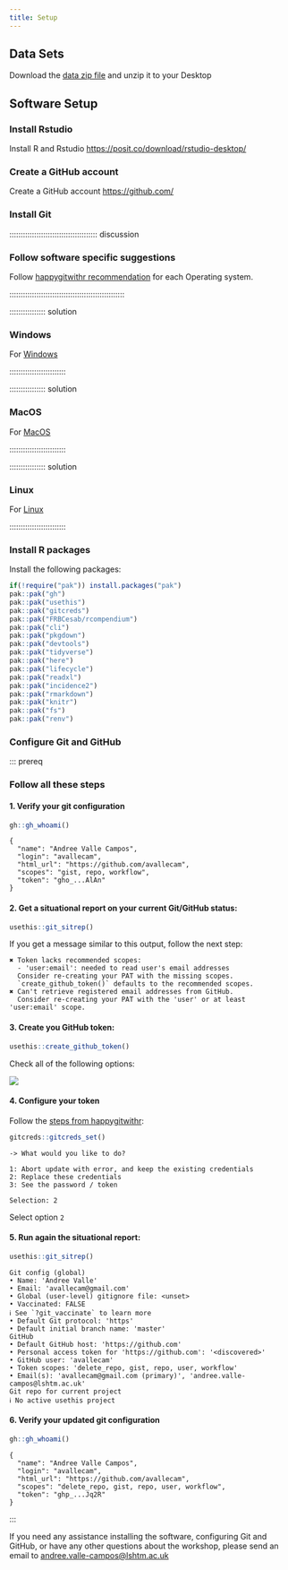 ```yaml
---
title: Setup
---
```


## Data Sets

<!--
FIXME: place any data you want learners to use in `episodes/data` and then use
       a relative link ( [data zip file](data/lesson-data.zip) ) to provide a
       link to it, replacing the example.com link.
-->
Download the [data zip file](https://github.com/reconhub/learn/raw/master/static/data/linelist_20140701.xlsx) and unzip it to your Desktop

## Software Setup

### Install Rstudio

Install R and Rstudio <https://posit.co/download/rstudio-desktop/>

### Create a GitHub account

Create a GitHub account <https://github.com/>

### Install Git

::::::::::::::::::::::::::::::::::::::: discussion

### Follow software specific suggestions

Follow [happygitwithr recommendation](https://happygitwithr.com/install-git.html) for each Operating system.


:::::::::::::::::::::::::::::::::::::::::::::::::::

:::::::::::::::: solution

### Windows

For [Windows](https://happygitwithr.com/install-git.html#install-git-windows)

:::::::::::::::::::::::::

:::::::::::::::: solution

### MacOS

For [MacOS](https://happygitwithr.com/install-git.html#macos)

:::::::::::::::::::::::::


:::::::::::::::: solution

### Linux

For [Linux](https://happygitwithr.com/install-git.html#linux)

:::::::::::::::::::::::::

### Install R packages

Install the following packages:

```r
if(!require("pak")) install.packages("pak")
pak::pak("gh")
pak::pak("usethis")
pak::pak("gitcreds")
pak::pak("FRBCesab/rcompendium")
pak::pak("cli")
pak::pak("pkgdown")
pak::pak("devtools")
pak::pak("tidyverse")
pak::pak("here")
pak::pak("lifecycle")
pak::pak("readxl")
pak::pak("incidence2")
pak::pak("rmarkdown")
pak::pak("knitr")
pak::pak("fs")
pak::pak("renv")
```

### Configure Git and GitHub

::: prereq

### Follow all these steps

#### 1. Verify your git configuration

```r
gh::gh_whoami()
```

```output
{
  "name": "Andree Valle Campos",
  "login": "avallecam",
  "html_url": "https://github.com/avallecam",
  "scopes": "gist, repo, workflow",
  "token": "gho_...AlAn"
}

```

#### 2. Get a situational report on your current Git/GitHub status:

```r
usethis::git_sitrep()
```

If you get a message similar to this output, follow the next step:

```error
✖ Token lacks recommended scopes:
  - 'user:email': needed to read user's email addresses
  Consider re-creating your PAT with the missing scopes.
  `create_github_token()` defaults to the recommended scopes.
✖ Can't retrieve registered email addresses from GitHub.
  Consider re-creating your PAT with the 'user' or at least 'user:email' scope.
```

#### 3. Create you GitHub token:

```r
usethis::create_github_token()
```

Check all of the following options:

![](../episodes/fig/git-token.png)

#### 4. Configure your token

Follow the [steps from happygitwithr](https://happygitwithr.com/https-pat.html):

```r
gitcreds::gitcreds_set()
```

```output
-> What would you like to do? 

1: Abort update with error, and keep the existing credentials
2: Replace these credentials
3: See the password / token

Selection: 2

```

Select option `2`

#### 5. Run again the situational report:

```r
usethis::git_sitrep()
```

```output
Git config (global)
• Name: 'Andree Valle'
• Email: 'avallecam@gmail.com'
• Global (user-level) gitignore file: <unset>
• Vaccinated: FALSE
ℹ See `?git_vaccinate` to learn more
• Default Git protocol: 'https'
• Default initial branch name: 'master'
GitHub
• Default GitHub host: 'https://github.com'
• Personal access token for 'https://github.com': '<discovered>'
• GitHub user: 'avallecam'
• Token scopes: 'delete_repo, gist, repo, user, workflow'
• Email(s): 'avallecam@gmail.com (primary)', 'andree.valle-campos@lshtm.ac.uk'
Git repo for current project
ℹ No active usethis project
```

#### 6. Verify your updated git configuration

```r
gh::gh_whoami()
```

```output
{
  "name": "Andree Valle Campos",
  "login": "avallecam",
  "html_url": "https://github.com/avallecam",
  "scopes": "delete_repo, gist, repo, user, workflow",
  "token": "ghp_...Jq2R"
}

```

:::

If you need any assistance installing the software, configuring Git and GitHub, or have any other questions about the workshop, please send an email to <andree.valle-campos@lshtm.ac.uk>

